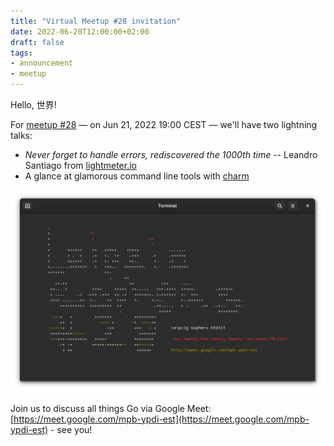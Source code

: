 ```yaml
---
title: "Virtual Meetup #28 invitation"
date: 2022-06-20T12:00:00+02:00
draft: false
tags:
- announcement
- meetup
---
```


Hello, 世界!

For [meetup #28](https://www.meetup.com/leipzig-golang/events/282941935/) &mdash; on Jun 21, 2022 19:00 CEST &mdash; we'll have two lightning talks:

* *Never forget to handle errors, rediscovered the 1000th time* -- Leandro Santiago from [lightmeter.io](https://lightmeter.io/)
* A glance at glamorous command line tools with [charm](https://charm.sh)

![](/images/leipzig-gophers-28-charm.png)

Join us to discuss all things Go via Google Meet: [https://meet.google.com/mpb-ypdi-est](https://meet.google.com/mpb-ypdi-est) - see you!


<!--

TODO: outreach.

-->
